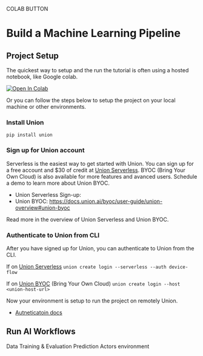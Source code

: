COLAB BUTTON

# Build a Machine Learning Pipeline

## Project Setup
The quickest way to setup and the run the tutorial is often using a hosted notebook, like Google colab.

<a target="_blank" href="https://colab.research.google.com/github/unionai-oss/scikit-learn-ml-pipelines/blob/main/tutorial.ipynb">
  <img src="https://colab.research.google.com/assets/colab-badge.svg" alt="Open In Colab"/>
</a>

Or you can follow the steps below to setup the project on your local machine or other environments.

### Install Union

`pip install union`

### Sign up for Union account
Serverless is the easiest way to get started with Union. You can sign up for a free account and $30 of credit at [Union Serverless](https://app.union.ai/signup). BYOC (Bring Your Own Cloud) is also available for more features and avanced users. Schedule a demo to learn more about Union BYOC.

- Union Serverless Sign-up: 
- Union BYOC: https://docs.union.ai/byoc/user-guide/union-overview#union-byoc

Read more in the overview of Union Serverless and Union BYOC.


### Authenticate to Union from CLI
After you have signed up for Union, you can authenticate to Union from the CLI.

If on [Union Serverless]()
`union create login --serverless --auth device-flow`

If on [Union BYOC]() (Bring Your Own Cloud)
`union create login --host <union-host-url>`

Now your environment is setup to run the project on remotely Union.

- [Autneticatoin docs](https://docs.union.ai/serverless/api-reference/union-cli#configure-the-union-cli)

## Run AI Workflows

Data
Training & Evaluation
Prediction 
Actors environment